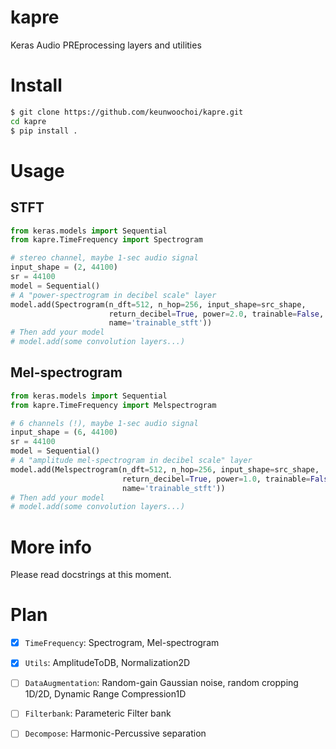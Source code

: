 # kapre
Keras Audio PREprocessing layers and utilities 

# Install
```bash
$ git clone https://github.com/keunwoochoi/kapre.git
cd kapre
$ pip install .
```

# Usage

## STFT
```python
from keras.models import Sequential
from kapre.TimeFrequency import Spectrogram

# stereo channel, maybe 1-sec audio signal
input_shape = (2, 44100) 
sr = 44100
model = Sequential()
# A "power-spectrogram in decibel scale" layer
model.add(Spectrogram(n_dft=512, n_hop=256, input_shape=src_shape, 
                      return_decibel=True, power=2.0, trainable=False,
                      name='trainable_stft'))
# Then add your model
# model.add(some convolution layers...)
```

## Mel-spectrogram
```python
from keras.models import Sequential
from kapre.TimeFrequency import Melspectrogram

# 6 channels (!), maybe 1-sec audio signal
input_shape = (6, 44100) 
sr = 44100
model = Sequential()
# A "amplitude mel-spectrogram in decibel scale" layer
model.add(Melspectrogram(n_dft=512, n_hop=256, input_shape=src_shape, 
                         return_decibel=True, power=1.0, trainable=False,
                         name='trainable_stft'))
# Then add your model
# model.add(some convolution layers...)
```

# More info
Please read docstrings at this moment.

# Plan

  - [x] `TimeFrequency`: Spectrogram, Mel-spectrogram
  - [x] `Utils`: AmplitudeToDB, Normalization2D
  - [ ] `DataAugmentation`: Random-gain Gaussian noise, random cropping 1D/2D, Dynamic Range Compression1D
  - [ ] `Filterbank`: Parameteric Filter bank
  - [ ] `Decompose`: Harmonic-Percussive separation


